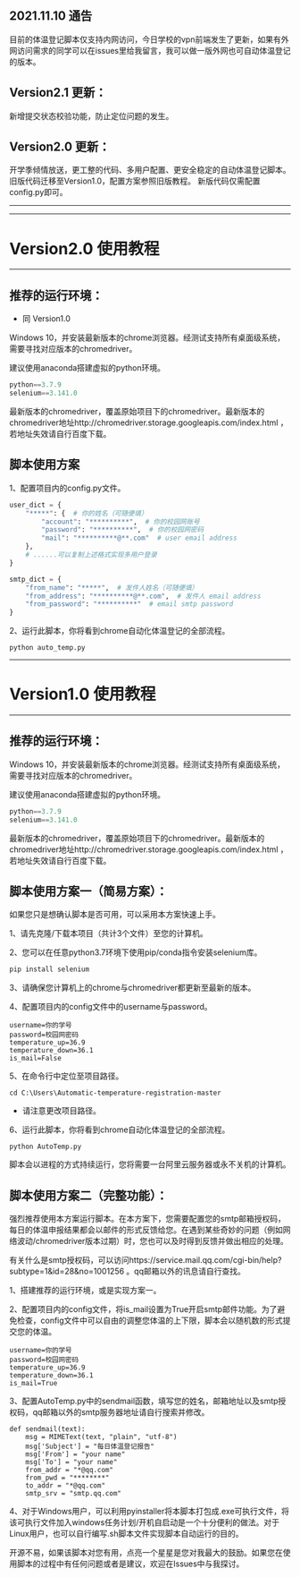 ## 2021.11.10 通告

目前的体温登记脚本仅支持内网访问，今日学校的vpn前端发生了更新，如果有外网访问需求的同学可以在issues里给我留言，我可以做一版外网也可自动体温登记的版本。

## Version2.1 更新：

新增提交状态校验功能，防止定位问题的发生。


## Version2.0 更新：

开学季倾情放送，更工整的代码、多用户配置、更安全稳定的自动体温登记脚本。
旧版代码迁移至Version1.0，配置方案参照旧版教程。
新版代码仅需配置config.py即可。


---
---
# Version2.0 使用教程

---

## 推荐的运行环境：

+ 同 Version1.0

Windows 10，并安装最新版本的chrome浏览器。经测试支持所有桌面级系统，需要寻找对应版本的chromedriver。

建议使用anaconda搭建虚拟的python环境。

```python
python==3.7.9
selenium==3.141.0
```

最新版本的chromedriver，覆盖原始项目下的chromedriver。最新版本的chromedriver地址http://chromedriver.storage.googleapis.com/index.html ，若地址失效请自行百度下载。

## 脚本使用方案

1、配置项目内的config.py文件。

```python
user_dict = {
    "*****": {  # 你的姓名（可随便填）
        "account": "**********",  # 你的校园网账号
        "password": "**********",  # 你的校园网密码
        "mail": "**********@**.com"  # user email address
    },
    # ......可以复制上述格式实现多用户登录
}

smtp_dict = {
    "from_name": "*****",  # 发件人姓名（可随便填）
    "from_address": "**********@**.com",  # 发件人 email address
    "from_password": "**********"  # email smtp password
}
```

2、运行此脚本，你将看到chrome自动化体温登记的全部流程。

```
python auto_temp.py
```

---

# Version1.0 使用教程

---

## 推荐的运行环境：

Windows 10，并安装最新版本的chrome浏览器。经测试支持所有桌面级系统，需要寻找对应版本的chromedriver。

建议使用anaconda搭建虚拟的python环境。

```python
python==3.7.9
selenium==3.141.0
```

最新版本的chromedriver，覆盖原始项目下的chromedriver。最新版本的chromedriver地址http://chromedriver.storage.googleapis.com/index.html ，若地址失效请自行百度下载。

## 脚本使用方案一（简易方案）：

如果您只是想确认脚本是否可用，可以采用本方案快速上手。

1、请先克隆/下载本项目（共计3个文件）至您的计算机。

2、您可以在任意python3.7环境下使用pip/conda指令安装selenium库。

```python
pip install selenium
```

3、请确保您计算机上的chrome与chromedriver都更新至最新的版本。

4、配置项目内的config文件中的username与password。

```
username=你的学号
password=校园网密码
temperature_up=36.9
temperature_down=36.1
is_mail=False
```

5、在命令行中定位至项目路径。

```
cd C:\Users\Automatic-temperature-registration-master
```

* 请注意更改项目路径。

6、运行此脚本，你将看到chrome自动化体温登记的全部流程。

```
python AutoTemp.py
```

脚本会以进程的方式持续运行，您将需要一台阿里云服务器或永不关机的计算机。

## 脚本使用方案二（完整功能）：

强烈推荐使用本方案运行脚本。在本方案下，您需要配置您的smtp邮箱授权码，每日的体温申报结果都会以邮件的形式反馈给您。在遇到某些奇妙的问题（例如网络波动/chromedriver版本过期）时，您也可以及时得到反馈并做出相应的处理。

有关什么是smtp授权码，可以访问https://service.mail.qq.com/cgi-bin/help?subtype=1&id=28&no=1001256 。qq邮箱以外的讯息请自行查找。

1、搭建推荐的运行环境，或是实现方案一。

2、配置项目内的config文件，将is_mail设置为True开启smtp邮件功能。为了避免检查，config文件中可以自由的调整您体温的上下限，脚本会以随机数的形式提交您的体温。

```
username=你的学号
password=校园网密码
temperature_up=36.9
temperature_down=36.1
is_mail=True
```

3、配置AutoTemp.py中的sendmail函数，填写您的姓名，邮箱地址以及smtp授权码，qq邮箱以外的smtp服务器地址请自行搜索并修改。

```
def sendmail(text):
    msg = MIMEText(text, "plain", "utf-8")
    msg['Subject'] = "每日体温登记报告"
    msg['From'] = "your name"
    msg['To'] = "your name"
    from_addr = "*@qq.com"
    from_pwd = "********"
    to_addr = "*@qq.com"
    smtp_srv = "smtp.qq.com"
```

4、对于Windows用户，可以利用pyinstaller将本脚本打包成.exe可执行文件，将该可执行文件加入windows任务计划/开机自启动是一个十分便利的做法。对于Linux用户，也可以自行编写.sh脚本文件实现脚本自动运行的目的。



开源不易，如果该脚本对您有用，点亮一个星星是您对我最大的鼓励。如果您在使用脚本的过程中有任何问题或者是建议，欢迎在Issues中与我探讨。
